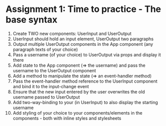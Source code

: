 # Assignment 1: Time to practice - The base syntax

 1. Create TWO new components: UserInput and UserOutput
 2. UserInput should hold an input element, UserOutput two paragraphs
 3. Output multiple UserOutput components in the App component (any paragraph texts of your choice)
 4. Pass a username (of your choice) to UserOutput via props and display it there
 5. Add state to the App component (=> the username) and pass the username to the UserOutput component
 6. Add a method to manipulate the state (=> an event-handler method)
 7. Pass the event-handler method reference to the UserInput component and bind it to the input-change event
 8. Ensure that the new input entered by the user overwrites the old username passed to UserOutput
 9. Add two-way-binding to your (in UserInput) to also display the starting username
 10. Add styling of your choice to your components/elements in the components - both with inline styles and stylesheets